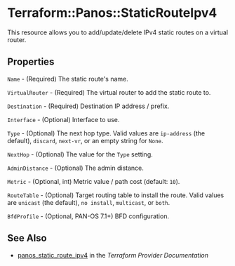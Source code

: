 # Terraform::Panos::StaticRouteIpv4

This resource allows you to add/update/delete IPv4 static routes on a
virtual router.

## Properties

`Name` - (Required) The static route's name.

`VirtualRouter` - (Required) The virtual router to add the static route to.

`Destination` - (Required) Destination IP address / prefix.

`Interface` - (Optional) Interface to use.

`Type` - (Optional) The next hop type.  Valid values are `ip-address` (the default), `discard`, `next-vr`, or an empty string for `None`.

`NextHop` - (Optional) The value for the `Type` setting.

`AdminDistance` - (Optional) The admin distance.

`Metric` - (Optional, int) Metric value / path cost (default: `10`).

`RouteTable` - (Optional) Target routing table to install the route.  Valid values are `unicast` (the default), `no install`, `multicast`, or `both`.

`BfdProfile` - (Optional, PAN-OS 7.1+) BFD configuration.


## See Also

* [panos_static_route_ipv4](https://www.terraform.io/docs/providers/panos/r/static_route_ipv4.html) in the _Terraform Provider Documentation_